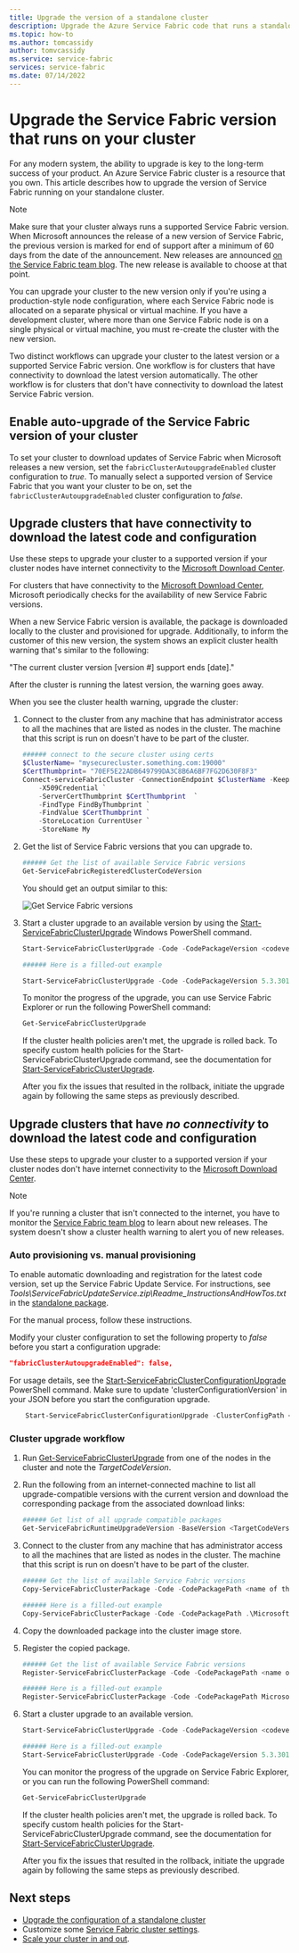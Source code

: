 ```yaml
---
title: Upgrade the version of a standalone cluster 
description: Upgrade the Azure Service Fabric code that runs a standalone Service Fabric cluster.
ms.topic: how-to
ms.author: tomcassidy
author: tomvcassidy
ms.service: service-fabric
services: service-fabric
ms.date: 07/14/2022
---
```


# Upgrade the Service Fabric version that runs on your cluster 

For any modern system, the ability to upgrade is key to the long-term success of your product. An Azure Service Fabric cluster is a resource that you own. This article describes how to upgrade the version of Service Fabric running on your standalone cluster.

> [!NOTE]
> Make sure that your cluster always runs a supported Service Fabric version. When Microsoft announces the release of a new version of Service Fabric, the previous version is marked for end of support after a minimum of 60 days from the date of the announcement. New releases are announced [on the Service Fabric team blog](https://techcommunity.microsoft.com/t5/azure-service-fabric/bg-p/Service-Fabric). The new release is available to choose at that point.
>
>

You can upgrade your cluster to the new version only if you're using a production-style node configuration, where each Service Fabric node is allocated on a separate physical or virtual machine. If you have a development cluster, where more than one Service Fabric node is on a single physical or virtual machine, you must re-create the cluster with the new version.

Two distinct workflows can upgrade your cluster to the latest version or a supported Service Fabric version. One workflow is for clusters that have connectivity to download the latest version automatically. The other workflow is for clusters that don't have connectivity to download the latest Service Fabric version.

## Enable auto-upgrade of the Service Fabric version of your cluster
To set your cluster to download updates of Service Fabric when Microsoft releases a new version, set the `fabricClusterAutoupgradeEnabled` cluster configuration to *true*. To manually select a supported version of Service Fabric that you want your cluster to be on, set the `fabricClusterAutoupgradeEnabled` cluster configuration to *false*.

## Upgrade clusters that have connectivity to download the latest code and configuration
Use these steps to upgrade your cluster to a supported version if your cluster nodes have internet connectivity to the [Microsoft Download Center](https://download.microsoft.com).

For clusters that have connectivity to the [Microsoft Download Center](https://download.microsoft.com), Microsoft periodically checks for the availability of new Service Fabric versions.

When a new Service Fabric version is available, the package is downloaded locally to the cluster and provisioned for upgrade. Additionally, to inform the customer of this new version, the system shows an explicit cluster health warning that's similar to the following:

"The current cluster version [version #] support ends [date]."

After the cluster is running the latest version, the warning goes away.

When you see the cluster health warning, upgrade the cluster:

1. Connect to the cluster from any machine that has administrator access to all the machines that are listed as nodes in the cluster. The machine that this script is run on doesn't have to be part of the cluster.

    ```powershell
    ###### connect to the secure cluster using certs
    $ClusterName= "mysecurecluster.something.com:19000"
    $CertThumbprint= "70EF5E22ADB649799DA3C8B6A6BF7FG2D630F8F3"
    Connect-serviceFabricCluster -ConnectionEndpoint $ClusterName -KeepAliveIntervalInSec 10 `
        -X509Credential `
        -ServerCertThumbprint $CertThumbprint  `
        -FindType FindByThumbprint `
        -FindValue $CertThumbprint `
        -StoreLocation CurrentUser `
        -StoreName My
    ```

2. Get the list of Service Fabric versions that you can upgrade to.

    ```powershell
    ###### Get the list of available Service Fabric versions
    Get-ServiceFabricRegisteredClusterCodeVersion
    ```

    You should get an output similar to this:

    ![Get Service Fabric versions][getfabversions]
3. Start a cluster upgrade to an available version by using the
   [Start-ServiceFabricClusterUpgrade](/powershell/module/servicefabric/start-servicefabricclusterupgrade) Windows PowerShell command.

    ```powershell
    Start-ServiceFabricClusterUpgrade -Code -CodePackageVersion <codeversion#> -Monitored -FailureAction Rollback

    ###### Here is a filled-out example

    Start-ServiceFabricClusterUpgrade -Code -CodePackageVersion 5.3.301.9590 -Monitored -FailureAction Rollback
    ```
   To monitor the progress of the upgrade, you can use Service Fabric Explorer or run the following PowerShell command:

    ```powershell
    Get-ServiceFabricClusterUpgrade
    ```

    If the cluster health policies aren't met, the upgrade is rolled back. To specify custom health policies for the Start-ServiceFabricClusterUpgrade command, see the documentation for [Start-ServiceFabricClusterUpgrade](/powershell/module/servicefabric/start-servicefabricclusterupgrade).

    After you fix the issues that resulted in the rollback, initiate the upgrade again by following the same steps as previously described.

## Upgrade clusters that have *no connectivity* to download the latest code and configuration
Use these steps to upgrade your cluster to a supported version if your cluster nodes don't have internet connectivity to the [Microsoft Download Center](https://download.microsoft.com).

> [!NOTE]
> If you're running a cluster that isn't connected to the internet, you have to monitor the [Service Fabric team blog](https://techcommunity.microsoft.com/t5/azure-service-fabric/bg-p/Service-Fabric) to learn about new releases. The system doesn't show a cluster health warning to alert you of new releases.  
>
>

### Auto provisioning vs. manual provisioning
To enable automatic downloading and registration for the latest code version, set up the Service Fabric Update Service. For instructions, see *Tools\ServiceFabricUpdateService.zip\Readme_InstructionsAndHowTos.txt* in the [standalone package](service-fabric-cluster-standalone-package-contents.md).

For the manual process, follow these instructions.

Modify your cluster configuration to set the following property to *false* before you start a configuration upgrade:

```json
"fabricClusterAutoupgradeEnabled": false,
```

For usage details, see the [Start-ServiceFabricClusterConfigurationUpgrade](/powershell/module/servicefabric/start-servicefabricclusterconfigurationupgrade) PowerShell command. Make sure to update 'clusterConfigurationVersion' in your JSON before you start the configuration upgrade.

```powershell
    Start-ServiceFabricClusterConfigurationUpgrade -ClusterConfigPath <Path to Configuration File>
```

### Cluster upgrade workflow

1. Run [Get-ServiceFabricClusterUpgrade](/powershell/module/servicefabric/get-servicefabricclusterupgrade) from one of the nodes in the cluster and note the *TargetCodeVersion*.

2. Run the following from an internet-connected machine to list all upgrade-compatible versions with the current version and download the corresponding package from the associated download links:

    ```powershell
    ###### Get list of all upgrade compatible packages  
    Get-ServiceFabricRuntimeUpgradeVersion -BaseVersion <TargetCodeVersion as noted in Step 1> 
	```

3. Connect to the cluster from any machine that has administrator access to all the machines that are listed as nodes in the cluster. The machine that this script is run on doesn't have to be part of the cluster.

    ```powershell
    ###### Get the list of available Service Fabric versions
    Copy-ServiceFabricClusterPackage -Code -CodePackagePath <name of the .cab file including the path to it> -ImageStoreConnectionString "fabric:ImageStore"

    ###### Here is a filled-out example
    Copy-ServiceFabricClusterPackage -Code -CodePackagePath .\MicrosoftAzureServiceFabric.5.3.301.9590.cab -ImageStoreConnectionString "fabric:ImageStore"
    ```
4. Copy the downloaded package into the cluster image store.

5. Register the copied package.

    ```powershell
    ###### Get the list of available Service Fabric versions
    Register-ServiceFabricClusterPackage -Code -CodePackagePath <name of the .cab file>

    ###### Here is a filled-out example
    Register-ServiceFabricClusterPackage -Code -CodePackagePath MicrosoftAzureServiceFabric.5.3.301.9590.cab
    ```
6. Start a cluster upgrade to an available version.

    ```powershell
    Start-ServiceFabricClusterUpgrade -Code -CodePackageVersion <codeversion#> -Monitored -FailureAction Rollback

    ###### Here is a filled-out example
    Start-ServiceFabricClusterUpgrade -Code -CodePackageVersion 5.3.301.9590 -Monitored -FailureAction Rollback
    ```
    You can monitor the progress of the upgrade on Service Fabric Explorer, or you can run the following PowerShell command:

    ```powershell
    Get-ServiceFabricClusterUpgrade
    ```

    If the cluster health policies aren't met, the upgrade is rolled back. To specify custom health policies for the Start-ServiceFabricClusterUpgrade command, see the documentation for [Start-ServiceFabricClusterUpgrade](/powershell/module/servicefabric/start-servicefabricclusterupgrade).

    After you fix the issues that resulted in the rollback, initiate the upgrade again by following the same steps as previously described.

## Next steps
* [Upgrade the configuration of a standalone cluster](service-fabric-cluster-config-upgrade-windows-server.md)
* Customize some [Service Fabric cluster settings](service-fabric-cluster-fabric-settings.md).
* [Scale your cluster in and out](service-fabric-cluster-scale-in-out.md).

<!--Image references-->
[getfabversions]: ./media/service-fabric-cluster-upgrade-windows-server/getfabversions.PNG
